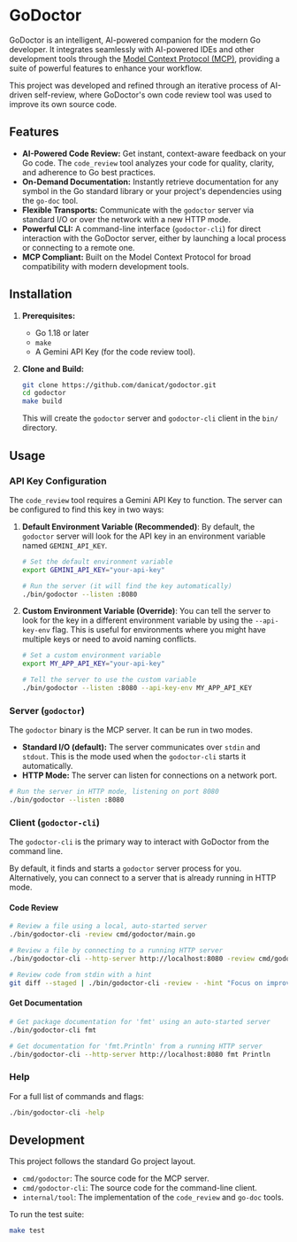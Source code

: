 # GoDoctor

GoDoctor is an intelligent, AI-powered companion for the modern Go developer. It integrates seamlessly with AI-powered IDEs and other development tools through the [Model Context Protocol (MCP)](https://modelcontextprotocol.io/), providing a suite of powerful features to enhance your workflow.

This project was developed and refined through an iterative process of AI-driven self-review, where GoDoctor's own code review tool was used to improve its own source code.

## Features

*   **AI-Powered Code Review:** Get instant, context-aware feedback on your Go code. The `code_review` tool analyzes your code for quality, clarity, and adherence to Go best practices.
*   **On-Demand Documentation:** Instantly retrieve documentation for any symbol in the Go standard library or your project's dependencies using the `go-doc` tool.
*   **Flexible Transports:** Communicate with the `godoctor` server via standard I/O or over the network with a new HTTP mode.
*   **Powerful CLI:** A command-line interface (`godoctor-cli`) for direct interaction with the GoDoctor server, either by launching a local process or connecting to a remote one.
*   **MCP Compliant:** Built on the Model Context Protocol for broad compatibility with modern development tools.

## Installation

1.  **Prerequisites:**
    *   Go 1.18 or later
    *   `make`
    *   A Gemini API Key (for the code review tool).

2.  **Clone and Build:**
    ```bash
    git clone https://github.com/danicat/godoctor.git
    cd godoctor
    make build
    ```
    This will create the `godoctor` server and `godoctor-cli` client in the `bin/` directory.

## Usage

### API Key Configuration

The `code_review` tool requires a Gemini API Key to function. The server can be configured to find this key in two ways:

1.  **Default Environment Variable (Recommended)**: By default, the `godoctor` server will look for the API key in an environment variable named `GEMINI_API_KEY`.

    ```bash
    # Set the default environment variable
    export GEMINI_API_KEY="your-api-key"

    # Run the server (it will find the key automatically)
    ./bin/godoctor --listen :8080
    ```

2.  **Custom Environment Variable (Override)**: You can tell the server to look for the key in a different environment variable by using the `--api-key-env` flag. This is useful for environments where you might have multiple keys or need to avoid naming conflicts.

    ```bash
    # Set a custom environment variable
    export MY_APP_API_KEY="your-api-key"

    # Tell the server to use the custom variable
    ./bin/godoctor --listen :8080 --api-key-env MY_APP_API_KEY
    ```

### Server (`godoctor`)

The `godoctor` binary is the MCP server. It can be run in two modes.

*   **Standard I/O (default):** The server communicates over `stdin` and `stdout`. This is the mode used when the `godoctor-cli` starts it automatically.
*   **HTTP Mode:** The server can listen for connections on a network port.

```bash
# Run the server in HTTP mode, listening on port 8080
./bin/godoctor --listen :8080
```

### Client (`godoctor-cli`)

The `godoctor-cli` is the primary way to interact with GoDoctor from the command line.

By default, it finds and starts a `godoctor` server process for you. Alternatively, you can connect to a server that is already running in HTTP mode.

#### Code Review

```bash
# Review a file using a local, auto-started server
./bin/godoctor-cli -review cmd/godoctor/main.go

# Review a file by connecting to a running HTTP server
./bin/godoctor-cli --http-server http://localhost:8080 -review cmd/godoctor/main.go

# Review code from stdin with a hint
git diff --staged | ./bin/godoctor-cli -review - -hint "Focus on improving error handling"
```

#### Get Documentation

```bash
# Get package documentation for 'fmt' using an auto-started server
./bin/godoctor-cli fmt

# Get documentation for 'fmt.Println' from a running HTTP server
./bin/godoctor-cli --http-server http://localhost:8080 fmt Println
```

### Help

For a full list of commands and flags:

```bash
./bin/godoctor-cli -help
```

## Development

This project follows the standard Go project layout.

*   `cmd/godoctor`: The source code for the MCP server.
*   `cmd/godoctor-cli`: The source code for the command-line client.
*   `internal/tool`: The implementation of the `code_review` and `go-doc` tools.

To run the test suite:

```bash
make test
```